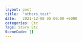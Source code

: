 ```yaml
---
layout: post
title:  "others_test"
date:   2021-12-08 05:00:00 +0000
categories: Etc
Tags: Story Etc
SceneCode: []
---
```

